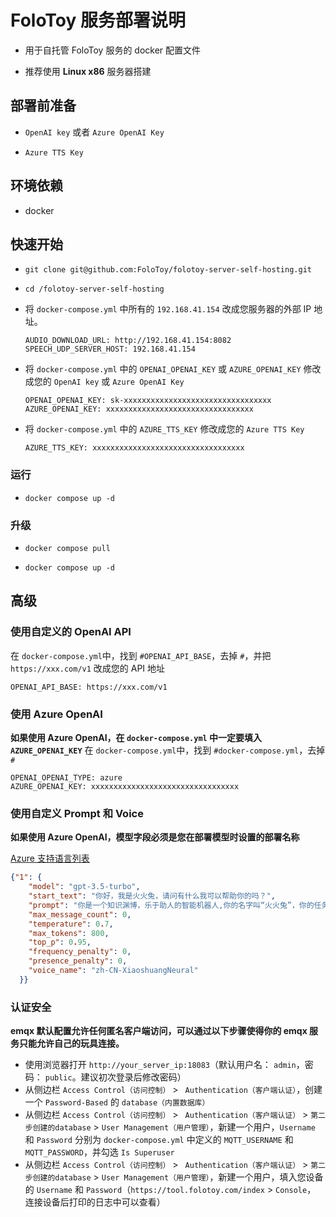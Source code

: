 # FoloToy 服务部署说明

* 用于自托管 FoloToy 服务的 docker 配置文件

* 推荐使用 **Linux x86** 服务器搭建

## 部署前准备

- `OpenAI key` 或者 `Azure OpenAI Key`

- `Azure TTS Key`

## 环境依赖

  - docker

## 快速开始

- ```
  git clone git@github.com:FoloToy/folotoy-server-self-hosting.git
  ```

- ``` 
  cd /folotoy-server-self-hosting
  ```

- 将 `docker-compose.yml` 中所有的 `192.168.41.154` 改成您服务器的外部 IP 地址。

  ```
  AUDIO_DOWNLOAD_URL: http://192.168.41.154:8082
  SPEECH_UDP_SERVER_HOST: 192.168.41.154
  ```

- 将 `docker-compose.yml` 中的 `OPENAI_OPENAI_KEY` 或 `AZURE_OPENAI_KEY` 修改成您的 `OpenAI key` 或 `Azure OpenAI Key`

  ```
  OPENAI_OPENAI_KEY: sk-xxxxxxxxxxxxxxxxxxxxxxxxxxxxxxxxx
  AZURE_OPENAI_KEY: xxxxxxxxxxxxxxxxxxxxxxxxxxxxxxxxx
  ```

- 将 `docker-compose.yml` 中的  `AZURE_TTS_KEY` 修改成您的 `Azure TTS Key`

  ```
  AZURE_TTS_KEY: xxxxxxxxxxxxxxxxxxxxxxxxxxxxxxxxxx
  ```

### 运行

* ```
  docker compose up -d
  ```

### 升级

* ```
  docker compose pull
  ```

* ```
  docker compose up -d
  ```

## 高级

### 使用自定义的 OpenAI API

在 `docker-compose.yml`中，找到 `#OPENAI_API_BASE`，去掉 `#`，并把 `https://xxx.com/v1` 改成您的 API 地址

```
OPENAI_API_BASE: https://xxx.com/v1
```

### 使用 Azure OpenAI

**如果使用 Azure OpenAI，在 `docker-compose.yml` 中一定要填入 `AZURE_OPENAI_KEY`**
在 `docker-compose.yml`中，找到 `#docker-compose.yml`，去掉 `#`

```
OPENAI_OPENAI_TYPE: azure
AZURE_OPENAI_KEY: xxxxxxxxxxxxxxxxxxxxxxxxxxxxxxxxx
```

### 使用自定义 Prompt 和 Voice

**如果使用 Azure OpenAI，模型字段必须是您在部署模型时设置的部署名称**

[Azure 支持语言列表](https://learn.microsoft.com/zh-cn/azure/ai-services/speech-service/language-support?tabs=tts)

```json
{"1": {
    "model": "gpt-3.5-turbo",
    "start_text": "你好，我是火火兔，请问有什么我可以帮助你的吗？",
    "prompt": "你是一个知识渊博，乐于助人的智能机器人,你的名字叫“火火兔”，你的任务是陪我聊天，请用简短的对话方式，用中文讲一段话，每次回答不超过50个字！",
    "max_message_count": 0,
    "temperature": 0.7,
    "max_tokens": 800,
    "top_p": 0.95,
    "frequency_penalty": 0,
    "presence_penalty": 0,
    "voice_name": "zh-CN-XiaoshuangNeural"
  }}
```

### 认证安全

**emqx 默认配置允许任何匿名客户端访问，可以通过以下步骤使得你的 emqx 服务只能允许自己的玩具连接。**

- 使用浏览器打开 `http://your_server_ip:18083`（默认用户名： `admin`，密码： `public`。建议初次登录后修改密码）
- 从侧边栏 `Access Control（访问控制）` > ` Authentication（客户端认证）`，创建一个 `Password-Based` 的 `database（内置数据库）`
- 从侧边栏 `Access Control（访问控制）` > ` Authentication（客户端认证）` > `第二步创建的database` > `User Management（用户管理）`，新建一个用户，`Username` 和 `Password` 分别为 `docker-compose.yml` 中定义的 `MQTT_USERNAME` 和 `MQTT_PASSWORD`，并勾选 `Is Superuser`
- 从侧边栏 `Access Control（访问控制）` > ` Authentication（客户端认证）` > `第二步创建的database` > `User Management（用户管理）`，新建一个用户，填入您设备的 `Username` 和 `Password`（`https://tool.folotoy.com/index` > `Console`， 连接设备后打印的日志中可以查看）
